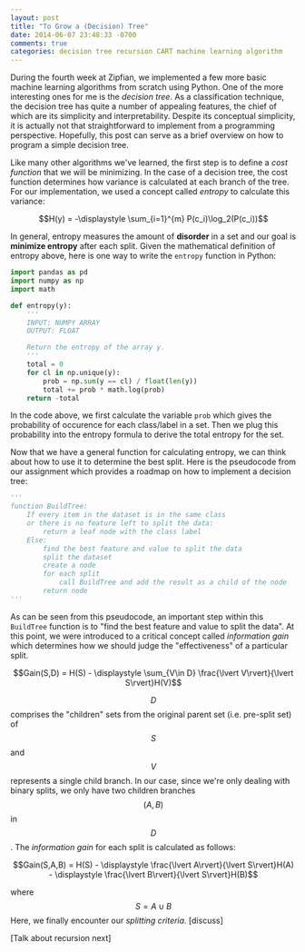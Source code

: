 ```yaml
---
layout: post
title: "To Grow a (Decision) Tree"
date: 2014-06-07 23:48:33 -0700
comments: true
categories: decision tree recursion CART machine learning algorithm
---
```


During the fourth week at Zipfian, we implemented a few more basic machine learning algorithms from scratch using Python. One of the more interesting ones for me is the *decision tree*. As a classification technique, the decision tree has quite a number of appealing features, the chief of which are its simplicity and interpretability. Despite its conceptual simplicity, it is actually not that straightforward to implement from a programming perspective. Hopefully, this post can serve as a brief overview on how to program a simple decision tree. 

Like many other algorithms we've learned, the first step is to define a *cost function* that we will be minimizing. In the case of a decision tree, the cost function determines how variance is calculated at each branch of the tree. For our implementation, we used a concept called *entropy* to calculate this variance:

$$H(y) =  -\displaystyle \sum_{i=1}^{m} P(c_i)\log_2(P(c_i))$$

<!-- more -->

In general, entropy measures the amount of **disorder** in a set and our goal is **minimize entropy** after each split. Given the mathematical definition of entropy above, here is one way to write the `entropy` function in Python:

```python
import pandas as pd
import numpy as np
import math

def entropy(y):
    '''
    INPUT: NUMPY ARRAY
    OUTPUT: FLOAT

    Return the entropy of the array y.
    '''
    total = 0
    for cl in np.unique(y):
        prob = np.sum(y == cl) / float(len(y))
        total += prob * math.log(prob)
    return -total
```

In the code above, we first calculate the variable `prob` which gives the probability of occurence for each class/label in a set. Then we plug this probability into the entropy formula to derive the total entropy for the set.

Now that we have a general function for calculating entropy, we can think about how to use it to determine the best split. Here is the pseudocode from our assignment which provides a roadmap on how to implement a decision tree:

```python
'''
function BuildTree:
    If every item in the dataset is in the same class
    or there is no feature left to split the data:
        return a leaf node with the class label
    Else:
        find the best feature and value to split the data 
        split the dataset
        create a node
        for each split
            call BuildTree and add the result as a child of the node
        return node
'''
```

As can be seen from this pseudocode, an important step within this `BuildTree` function is to "find the best feature and value to split the data". At this point, we were introduced to a critical concept called *information gain* which determines how we should judge the "effectiveness" of a particular split.

$$Gain(S,D) =  H(S) - \displaystyle \sum_{V\in D} \frac{\lvert V\rvert}{\lvert S\rvert}H(V)$$

$$D$$ comprises the "children" sets from the original parent set (i.e. pre-split set) of $$S$$ and $$V$$ represents a single child branch. In our case, since we're only dealing with binary splits, we only have two children branches $$(A,B)$$ in $$D$$. The *information gain* for each split is calculated as follows:

$$Gain(S,A,B) =  H(S) - \displaystyle \frac{\lvert A\rvert}{\lvert S\rvert}H(A) - \displaystyle \frac{\lvert B\rvert}{\lvert S\rvert}H(B)$$

where $$S = A \cup B$$ Here, we finally encounter our *splitting criteria*. [discuss]

[Talk about recursion next]








